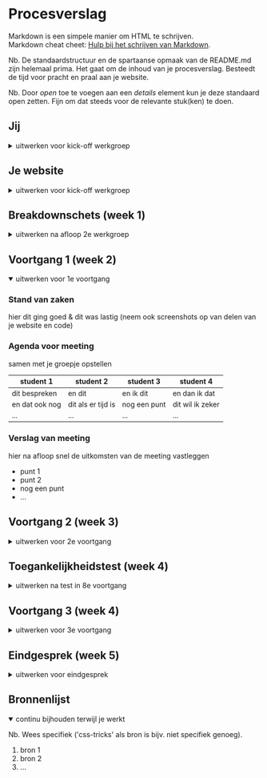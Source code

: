 # Procesverslag
Markdown is een simpele manier om HTML te schrijven.  
Markdown cheat cheet: [Hulp bij het schrijven van Markdown](https://github.com/adam-p/markdown-here/wiki/Markdown-Cheatsheet).

Nb. De standaardstructuur en de spartaanse opmaak van de README.md zijn helemaal prima. Het gaat om de inhoud van je procesverslag. Besteedt de tijd voor pracht en praal aan je website.

Nb. Door *open* toe te voegen aan een *details* element kun je deze standaard open zetten. Fijn om dat steeds voor de relevante stuk(ken) te doen.




## Jij

<details>
<summary>uitwerken voor kick-off werkgroep</summary>

### Auteur:
Soraya Hammaoui

#### Je startniveau:
Helaas startniveau **Blauw** 
 
#### Je focus:
Ik ga mij focussen op extra aandacht voor **Surface Plane**
 
</details>




## Je website

<details>
<summary>uitwerken voor kick-off werkgroep</summary>

### Je opdracht:
https://kookmutsjes.com
#### Screenshot(s) van de eerste pagina (small screen): 
Homepagina 
 <img src="images/" width="375px" alt="">

#### Screenshot(s) van de tweede pagina (small screen):
Webshop
<img src="images/" width="375px" alt="">
 
</details>



## Breakdownschets (week 1)

<details>
<summary>uitwerken na afloop 2e werkgroep</summary>

### de hele pagina: 
<img src="images/dummy-plaatje.jpg" width="375px" alt="breakdown van de hele pagina">

### dynamisch deel (bijv menu): 
<img src="images/dummy-plaatje.jpg" width="375px" alt="breakdown van een dynamisch deel">

### wellicht nog een dynamisch deel (bijv filter): 
<img src="images/dummy-plaatje.jpg" width="375px" alt="breakdown van nog een dynamisch deel">

</details>





## Voortgang 1 (week 2)

<details open>
<summary>uitwerken voor 1e voortgang</summary>

### Stand van zaken
hier dit ging goed & dit was lastig (neem ook screenshots op van delen van je website en code)


### Agenda voor meeting
samen met je groepje opstellen

| student 1      | student 2          | student 3    | student 4        |
| ---            | ---                | ---          | ---              |
| dit bespreken  | en dit             | en ik dit    | en dan ik dat    |
| en dat ook nog | dit als er tijd is | nog een punt | dit wil ik zeker |
| ...            | ...                | ...          | ...              |


### Verslag van meeting
hier na afloop snel de uitkomsten van de meeting vastleggen

- punt 1
- punt 2
- nog een punt
- ...

</details>





## Voortgang 2 (week 3)

<details>
<summary>uitwerken voor 2e voortgang</summary>

### Stand van zaken
hier dit ging goed & dit was lastig (neem ook screenshots op van delen van je website en code)


### Agenda voor meeting
samen met je groepje opstellen

| student 1      | student 2          | student 3    | student 4        |
| ---            | ---                | ---          | ---              |
| dit bespreken  | en dit             | en ik dit    | en dan ik dat    |
| en dat ook nog | dit als er tijd is | nog een punt | dit wil ik zeker |
| ...            | ...                | ...          | ...              |


### Verslag van meeting
hier na afloop snel de uitkomsten van de meeting vastleggen

- punt 1
- punt 2
- nog een punt
- ...

</details>





## Toegankelijkheidstest (week 4)

<details>
<summary>uitwerken na test in 8e voortgang</summary>

### Bevindingen
Lijst met je bevindingen die in de test naar voren kwamen:

#### Titel eerste bevinding
Hier korte omschrijving (met indien nodig een afbeelding)

Hier een omschrijving van hoe het opgelost kan worden (met indien nodig een afbeelding)


#### Titel tweede bevinding. 
Hier korte omschrijving (met indien nodig een afbeelding)

Hier een omschrijving van hoe het opgelost kan worden (met indien nodig een afbeelding)


#### Titel volgende bevinding. 
Hier korte omschrijving (met indien nodig een afbeelding)

Hier een omschrijving van hoe het opgelost kan worden (met indien nodig een afbeelding)


#### Titel nog een bevinding. 
Hier korte omschrijving (met indien nodig een afbeelding)

Hier een omschrijving van hoe het opgelost kan worden (met indien nodig een afbeelding)

</details>





## Voortgang 3 (week 4)

<details>
<summary>uitwerken voor 3e voortgang</summary>

### Stand van zaken
hier dit ging goed & dit was lastig (neem ook screenshots op van delen van je website en code)


### Agenda voor meeting
samen met je groepje opstellen

| student 1      | student 2          | student 3    | student 4        |
| ---            | ---                | ---          | ---              |
| dit bespreken  | en dit             | en ik dit    | en dan ik dat    |
| en dat ook nog | dit als er tijd is | nog een punt | dit wil ik zeker |
| ...            | ...                | ...          | ...              |


### Verslag van meeting
hier na afloop snel de uitkomsten van de meeting vastleggen

- punt 1
- punt 2
- nog een punt
- ...

</details>





## Eindgesprek (week 5)

<details>
<summary>uitwerken voor eindgesprek</summary>

### Stand van zaken
hier dit ging goed & dit was lastig (neem ook screenshots op van delen van je website en code)

### Screenshot(s)

hier screenshot(s) van je eindresultaat

</details>





## Bronnenlijst

<details open>
<summary>continu bijhouden terwijl je werkt</summary>

Nb. Wees specifiek ('css-tricks' als bron is bijv. niet specifiek genoeg).

1. bron 1
2. bron 2
3. ...

</details>